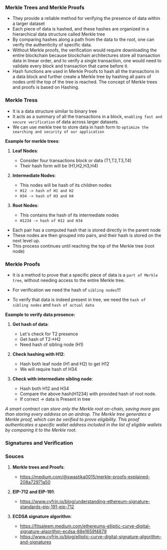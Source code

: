 ### Merkle Trees and Merkle Proofs

- They provide a reliable method for verifying the presence of data within a larger dataset
- Each piece of data is hashed, and these hashes are organized in a hierarchical data structure called Merkle tree
- By comparing hashes along a path from the data to the root, one can verify the authenticity of specific data.
- Without Merkle proofs, the verification would require downloading the entire blockchain because blockchain architectures store all transaction data in linear order, and to verify a single transaction, one would need to validate every block and transaction that came before it.
- Hash functions are used in Merkle Proofs to hash all the transactions in a data block and further create a Merkle tree by hashing all pairs of nodes until the top of the tree is reached. The concept of Merkle trees and proofs is based on Hashing.



### Merkle Tress

- It is a data structure similar to binary tree
- It acts as a summary of all the transactions in a block, `enabling fast and secure verification` of data across larger datasets.
- We can use merkle tree to store data in hash form to `optimize the searching and security of our application`


**Example for merkle trees**:
1. **Leaf Nodes**:
    - Consider four transactions block or data (T1,T2,T3,T4)
    - Their hash form will be (H1,H2,H3,H4)

2. **Intermediate Nodes**:
    - This nodes will be hash of its children nodes
    - `H12 -> hash of H1 and H2`
    - `H34 -> hash of H3 and H4`

3. **Root Nodes**:
    - This contains the hash of its intermediate nodes
    - `H1234 -> hash of H12 and H34`



- Each pair has a computed hash that is stored directly in the parent node
- These nodes are then grouped into pairs, and their hash is stored on the next level up. 
- This process continues until reaching the top of the Merkle tree (root node)




### Merkle Proofs

- It is a method to prove that a specific piece of data is a `part of Merkle tree`, without needing access to the entire Merkle tree.
- For verification we need the hash of `sibling nodes`!!!

- To verify that data is indeed present in tree, we need the `hash of sibling nodes` and `hash of actual data`


**Example to verify data presence:**
1. **Get hash of data**:
    - Let's check for T2 presence
    - Get hash of T2->H2
    - Need hash of sibling node (H1)

2. **Check hashing with H12**:
   - Hash both leaf node (H1 and H2) to get H12
   - We will require hash of H34

3. **Check with intermediate sibling node**:
    - Hash both H12 and H34
    - Compare the above hash(H1234) with provided hash of root node.
    - If correct -> data is Present in tree



*A smart contract can store only the Merkle root on-chain, saving more gas than storing every address on an airdrop. The Merkle tree generates a Merkle proof, which can be verified to prove eligibility. This proof authenticates a specific wallet address included in the list of eligible wallets by comparing it to the Merkle root.*



### Signatures and Verification






### Souces

1. **Merkle trees and Proofs**:
    - https://medium.com/@swastika0015/merkle-proofs-explained-208a72971a50

2. **EIP-712 and EIP-191**:
    - https://www.cyfrin.io/blog/understanding-ethereum-signature-standards-eip-191-eip-712

3. **ECDSA signature algorithm**:
    - https://fitsaleem.medium.com/ethereums-elliptic-curve-digital-signature-algorithm-ecdsa-88e1659f4879
    - https://www.cyfrin.io/blog/elliptic-curve-digital-signature-algorithm-and-signatures